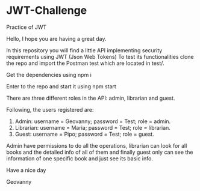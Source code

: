 # JWT-Challenge
Practice of JWT

Hello, I hope you are having a great day.

In this repository you will find a little API implementing security requirements using JWT (Json Web Tokens)
To test its functionalities clone the repo and import the Postman test which are located in test/.

Get the dependencies using npm i

Enter to the repo and start it using npm start

There are three different roles in the API: admin, librarian and guest.

Following, the users registered are:

1. Admin: username = Geovanny; password = Test; role = admin.
2. Librarian: username = Maria; password = Test; role = librarian.
3. Guest: username = Pipo; password = Test; role = guest.

Admin have permissions to do all the operations, librarian can look for all books and the detailed info of all of them
and finally guest only can see the information of one specific book and just see its basic info.

Have a nice day

Geovanny
